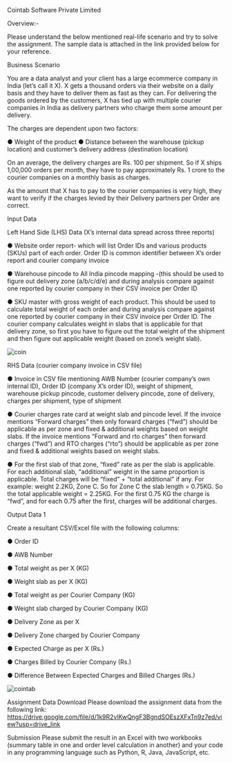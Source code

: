 Cointab Software Private Limited

Overview:-

Please understand the below mentioned real-life scenario and try to solve the assignment.
The sample data is attached in the link provided below for your reference.

Business Scenario

You are a data analyst and your client has a large ecommerce company in India (let’s call it X).
X gets a thousand orders via their website on a daily basis and they have to deliver them as fast
as they can. For delivering the goods ordered by the customers, X has tied up with multiple
courier companies in India as delivery partners who charge them some amount per delivery.

The charges are dependent upon two factors:

● Weight of the product
● Distance between the warehouse (pickup location) and customer’s delivery address
(destination location)

On an average, the delivery charges are Rs. 100 per shipment. So if X ships 1,00,000 orders
per month, they have to pay approximately Rs. 1 crore to the courier companies on a monthly
basis as charges.

As the amount that X has to pay to the courier companies is very high, they want to verify if the
charges levied by their Delivery partners per Order are correct.

Input Data

Left Hand Side (LHS) Data (X’s internal data spread across three reports)

● Website order report- which will list Order IDs and various products (SKUs) part of each
order. Order ID is common identifier between X’s order report and courier company
invoice

● Warehouse pincode to All India pincode mapping -(this should be used to figure out
delivery zone (a/b/c/d/e) and during analysis compare against one reported by courier
company in their CSV invoice per Order ID

● SKU master with gross weight of each product. This should be used to calculate total
weight of each order and during analysis compare against one reported by courier
company in their CSV invoice per Order ID. The courier company calculates weight in
slabs that is applicable for that delivery zone, so first you have to figure out the total
weight of the shipment and then figure out applicable weight (based on zone’s weight
slab).

![coin](https://github.com/Mohd-Kashif-Shaikh/CoinTab-Assignment-/assets/138367593/9c01fa2d-8fae-4ed6-a628-8eafd961f443)

RHS Data (courier company invoice in CSV file)

● Invoice in CSV file mentioning AWB Number (courier company’s own internal ID), Order
ID (company X’s order ID), weight of shipment, warehouse pickup pincode, customer
delivery pincode, zone of delivery, charges per shipment, type of shipment

● Courier charges rate card at weight slab and pincode level. If the invoice mentions
“Forward charges” then only forward charges (“fwd”) should be applicable as per zone
and fixed & additional weights based on weight slabs. If the invoice mentions “Forward
and rto charges” then forward charges (“fwd”) and RTO charges (“rto”) should be
applicable as per zone and fixed & additional weights based on weight slabs.

● For the first slab of that zone, “fixed” rate as per the slab is applicable. For each
additional slab, “additional” weight in the same proportion is applicable. Total charges will
be “fixed” + “total additional” if any. For example: weight 2.2KG, Zone C. So for Zone C
the slab length = 0.75KG. So the total applicable weight = 2.25KG. For the first 0.75 KG
the charge is “fwd”, and for each 0.75 after the first, charges will be additional charges.

Output Data 1

Create a resultant CSV/Excel file with the following columns:

● Order ID

● AWB Number

● Total weight as per X (KG)

● Weight slab as per X (KG)

● Total weight as per Courier Company (KG)

● Weight slab charged by Courier Company (KG)

● Delivery Zone as per X

● Delivery Zone charged by Courier Company

● Expected Charge as per X (Rs.)

● Charges Billed by Courier Company (Rs.)

● Difference Between Expected Charges and Billed Charges (Rs.)

![cointab](https://github.com/Mohd-Kashif-Shaikh/CoinTab-Assignment-/assets/138367593/972c314b-94b8-4c23-8992-ecb0d14960f4)

Assignment Data Download
Please download the assignment data from the following link:
https://drive.google.com/file/d/1k9R2vlKwQngF3BgndSOEszXFxTn9z7ed/view?usp=drive_link

Submission
Please submit the result in an Excel with two workbooks (summary table in one and order level
calculation in another) and your code in any programming language such as Python, R, Java,
JavaScript, etc.
